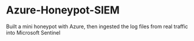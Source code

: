 # Azure-Honeypot-SIEM
Built a mini honeypot with Azure, then ingested the log files from real traffic into Microsoft Sentinel
